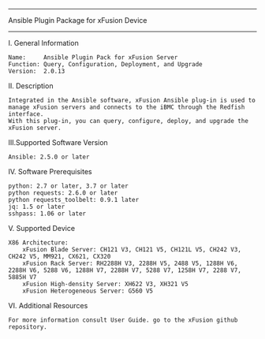 ****************************************************************************
Ansible Plugin Package for xFusion Device
****************************************************************************

I. General Information

    Name:     Ansible Plugin Pack for xFusion Server
    Function: Query, Configuration, Deployment, and Upgrade
    Version:  2.0.13

	
II. Description

    Integrated in the Ansible software, xFusion Ansible plug-in is used to manage xFusion servers and connects to the iBMC through the Redfish interface. 
    With this plug-in, you can query, configure, deploy, and upgrade the xFusion server.

	
III.Supported Software Version

    Ansible: 2.5.0 or later	

	
IV. Software Prerequisites

    python: 2.7 or later, 3.7 or later
    python requests: 2.6.0 or later
    python requests_toolbelt: 0.9.1 later
    jq: 1.5 or later
    sshpass: 1.06 or later
	
	
V. Supported Device
    
    X86 Architecture:
        xFusion Blade Server: CH121 V3, CH121 V5, CH121L V5, CH242 V3, CH242 V5, MM921, CX621, CX320
        xFusion Rack Server: RH2288H V3, 2288H V5, 2488 V5, 1288H V6, 2288H V6, 5288 V6, 1288H V7, 2288H V7, 5288 V7, 1258H V7, 2288 V7, 5885H V7
        xFusion High-density Server: XH622 V3, XH321 V5
        xFusion Heterogeneous Server: G560 V5

	
VI. Additional Resources

    For more information consult User Guide. go to the xFusion github repository.
